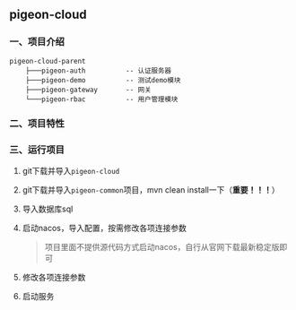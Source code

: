 ##  pigeon-cloud



### 一、项目介绍

```
pigeon-cloud-parent
    ├───pigeon-auth          -- 认证服务器           
    ├───pigeon-demo          -- 测试demo模块                 
    ├───pigeon-gateway       -- 网关       
    └───pigeon-rbac			 -- 用户管理模块
```



### 二、项目特性





### 三、运行项目

1. git下载并导入`pigeon-cloud`

2. git下载并导入`pigeon-common`项目，mvn clean install一下（**重要！！！**）

3. 导入数据库sql

4. 启动nacos，导入配置，按需修改各项连接参数

   > 项目里面不提供源代码方式启动nacos，自行从官网下载最新稳定版即可

5. 修改各项连接参数

6. 启动服务